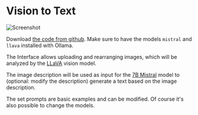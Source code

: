 # Vision to Text

![Screenshot](img/visiontext.jpg)

Download [the code from github](https://github.com/attributeerror39/visiontext). Make sure to have the models `mistral` and `llava` installed with Ollama.

The Interface allows uploading and rearranging images, which will be analyzed by the [LLaVA](https://llava-vl.github.io/) vision model.

The image description will be used as input for the [7B Mistral](https://ollama.com/library/mistral) model to (optional: modify the description) generate a text based on the image description.

The set prompts are basic examples and can be modified. Of course it's also possible to change the models.